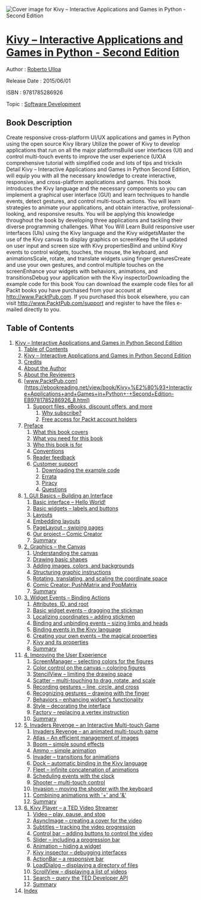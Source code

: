 ![Cover image for Kivy – Interactive Applications and Games in Python - Second Edition](https://imgdetail.ebookreading.net/cover/cover/software_development/EB9781785286926.jpg)

[Kivy – Interactive Applications and Games in Python - Second Edition](https://ebookreading.net/view/book/Kivy+%E2%80%93+Interactive+Applications+and+Games+in+Python+-+Second+Edition-EB9781785286926_1.html "Kivy – Interactive Applications and Games in Python - Second Edition")
====================================================================================================================

Author : [Roberto Ulloa](https://ebookreading.net/search/author/Roberto+Ulloa)

Release Date : 2015/06/01

ISBN : 9781785286926

Topic : [Software Development](https://ebookreading.net/search/category/software-development)

Book Description
-----------------

Create responsive cross-platform UI/UX applications and games in Python using the open source Kivy library
Utilize the power of Kivy to develop applications that run on all the major platformsBuild user interfaces (UI) and control multi-touch events to improve the user experience (UX)A comprehensive tutorial with simplified code and lots of tips and tricksIn Detail
Kivy – Interactive Applications and Games in Python Second Edition, will equip you with all the necessary knowledge to create interactive, responsive, and cross-platform applications and games.
This book introduces the Kivy language and the necessary components so you can implement a graphical user interface (GUI) and learn techniques to handle events, detect gestures, and control multi-touch actions. You will learn strategies to animate your applications, and obtain interactive, professional-looking, and responsive results. You will be applying this knowledge throughout the book by developing three applications and tackling their diverse programming challenges.
What You Will Learn
Build responsive user interfaces (UIs) using the Kivy language and the Kivy widgetsMaster the use of the Kivy canvas to display graphics on screenKeep the UI updated on user input and screen size with Kivy propertiesBind and unbind Kivy events to control widgets, touches, the mouse, the keyboard, and animationsScale, rotate, and translate widgets using finger gesturesCreate and use your own gestures, and control multiple touches on the screenEnhance your widgets with behaviors, animations, and transitionsDebug your application with the Kivy inspectorDownloading the example code for this book You can download the example code files for all Packt books you have purchased from your account at http://www.PacktPub.com. If you purchased this book elsewhere, you can visit http://www.PacktPub.com/support and register to have the files e-mailed directly to you.
              
Table of Contents
-----------------

1. [Kivy – Interactive Applications and Games in Python Second Edition](https://ebookreading.net/view/book/Kivy+%E2%80%93+Interactive+Applications+and+Games+in+Python+-+Second+Edition-EB9781785286926_3.html)
    1. [Table of Contents](https://ebookreading.net/view/book/Kivy+%E2%80%93+Interactive+Applications+and+Games+in+Python+-+Second+Edition-EB9781785286926_2.html)
    1. [Kivy – Interactive Applications and Games in Python Second Edition](https://ebookreading.net/view/book/Kivy+%E2%80%93+Interactive+Applications+and+Games+in+Python+-+Second+Edition-EB9781785286926_4.html)
    1. [Credits](https://ebookreading.net/view/book/Kivy+%E2%80%93+Interactive+Applications+and+Games+in+Python+-+Second+Edition-EB9781785286926_5.html)
    1. [About the Author](https://ebookreading.net/view/book/Kivy+%E2%80%93+Interactive+Applications+and+Games+in+Python+-+Second+Edition-EB9781785286926_6.html)
    1. [About the Reviewers](https://ebookreading.net/view/book/Kivy+%E2%80%93+Interactive+Applications+and+Games+in+Python+-+Second+Edition-EB9781785286926_7.html)
    1. [www.PacktPub.com](https://ebookreading.net/view/book/Kivy+%E2%80%93+Interactive+Applications+and+Games+in+Python+-+Second+Edition-EB9781785286926_8.html)
        1. [Support files, eBooks, discount offers, and more](https://ebookreading.net/view/book/Kivy+%E2%80%93+Interactive+Applications+and+Games+in+Python+-+Second+Edition-EB9781785286926_8.html#ch00lvl1sec01)
            1. [Why subscribe?](https://ebookreading.net/view/book/Kivy+%E2%80%93+Interactive+Applications+and+Games+in+Python+-+Second+Edition-EB9781785286926_8.html#ch00lvl2sec01)
            1. [Free access for Packt account holders](https://ebookreading.net/view/book/Kivy+%E2%80%93+Interactive+Applications+and+Games+in+Python+-+Second+Edition-EB9781785286926_8.html#ch00lvl2sec02)
    1. [Preface](https://ebookreading.net/view/book/Kivy+%E2%80%93+Interactive+Applications+and+Games+in+Python+-+Second+Edition-EB9781785286926_9.html)
        1. [What this book covers](https://ebookreading.net/view/book/Kivy+%E2%80%93+Interactive+Applications+and+Games+in+Python+-+Second+Edition-EB9781785286926_9.html#ch00lvl1sec02)
        1. [What you need for this book](https://ebookreading.net/view/book/Kivy+%E2%80%93+Interactive+Applications+and+Games+in+Python+-+Second+Edition-EB9781785286926_10.html)
        1. [Who this book is for](https://ebookreading.net/view/book/Kivy+%E2%80%93+Interactive+Applications+and+Games+in+Python+-+Second+Edition-EB9781785286926_11.html)
        1. [Conventions](https://ebookreading.net/view/book/Kivy+%E2%80%93+Interactive+Applications+and+Games+in+Python+-+Second+Edition-EB9781785286926_12.html)
        1. [Reader feedback](https://ebookreading.net/view/book/Kivy+%E2%80%93+Interactive+Applications+and+Games+in+Python+-+Second+Edition-EB9781785286926_13.html)
        1. [Customer support](https://ebookreading.net/view/book/Kivy+%E2%80%93+Interactive+Applications+and+Games+in+Python+-+Second+Edition-EB9781785286926_14.html)
            1. [Downloading the example code](https://ebookreading.net/view/book/Kivy+%E2%80%93+Interactive+Applications+and+Games+in+Python+-+Second+Edition-EB9781785286926_14.html#ch00lvl2sec03)
            1. [Errata](https://ebookreading.net/view/book/Kivy+%E2%80%93+Interactive+Applications+and+Games+in+Python+-+Second+Edition-EB9781785286926_14.html#ch00lvl2sec04)
            1. [Piracy](https://ebookreading.net/view/book/Kivy+%E2%80%93+Interactive+Applications+and+Games+in+Python+-+Second+Edition-EB9781785286926_14.html#ch00lvl2sec05)
            1. [Questions](https://ebookreading.net/view/book/Kivy+%E2%80%93+Interactive+Applications+and+Games+in+Python+-+Second+Edition-EB9781785286926_14.html#ch00lvl2sec06)
    1. [1. GUI Basics – Building an Interface](https://ebookreading.net/view/book/Kivy+%E2%80%93+Interactive+Applications+and+Games+in+Python+-+Second+Edition-EB9781785286926_15.html)
        1. [Basic interface – Hello World!](https://ebookreading.net/view/book/Kivy+%E2%80%93+Interactive+Applications+and+Games+in+Python+-+Second+Edition-EB9781785286926_15.html#ch01lvl1sec08)
        1. [Basic widgets – labels and buttons](https://ebookreading.net/view/book/Kivy+%E2%80%93+Interactive+Applications+and+Games+in+Python+-+Second+Edition-EB9781785286926_16.html)
        1. [Layouts](https://ebookreading.net/view/book/Kivy+%E2%80%93+Interactive+Applications+and+Games+in+Python+-+Second+Edition-EB9781785286926_17.html)
        1. [Embedding layouts](https://ebookreading.net/view/book/Kivy+%E2%80%93+Interactive+Applications+and+Games+in+Python+-+Second+Edition-EB9781785286926_18.html)
        1. [PageLayout – swiping pages](https://ebookreading.net/view/book/Kivy+%E2%80%93+Interactive+Applications+and+Games+in+Python+-+Second+Edition-EB9781785286926_19.html)
        1. [Our project – Comic Creator](https://ebookreading.net/view/book/Kivy+%E2%80%93+Interactive+Applications+and+Games+in+Python+-+Second+Edition-EB9781785286926_20.html)
        1. [Summary](https://ebookreading.net/view/book/Kivy+%E2%80%93+Interactive+Applications+and+Games+in+Python+-+Second+Edition-EB9781785286926_21.html)
    1. [2. Graphics – the Canvas](https://ebookreading.net/view/book/Kivy+%E2%80%93+Interactive+Applications+and+Games+in+Python+-+Second+Edition-EB9781785286926_22.html)
        1. [Understanding the canvas](https://ebookreading.net/view/book/Kivy+%E2%80%93+Interactive+Applications+and+Games+in+Python+-+Second+Edition-EB9781785286926_22.html#ch02lvl1sec15)
        1. [Drawing basic shapes](https://ebookreading.net/view/book/Kivy+%E2%80%93+Interactive+Applications+and+Games+in+Python+-+Second+Edition-EB9781785286926_23.html)
        1. [Adding images, colors, and backgrounds](https://ebookreading.net/view/book/Kivy+%E2%80%93+Interactive+Applications+and+Games+in+Python+-+Second+Edition-EB9781785286926_24.html)
        1. [Structuring graphic instructions](https://ebookreading.net/view/book/Kivy+%E2%80%93+Interactive+Applications+and+Games+in+Python+-+Second+Edition-EB9781785286926_25.html)
        1. [Rotating, translating, and scaling the coordinate space](https://ebookreading.net/view/book/Kivy+%E2%80%93+Interactive+Applications+and+Games+in+Python+-+Second+Edition-EB9781785286926_26.html)
        1. [Comic Creator: PushMatrix and PopMatrix](https://ebookreading.net/view/book/Kivy+%E2%80%93+Interactive+Applications+and+Games+in+Python+-+Second+Edition-EB9781785286926_27.html)
        1. [Summary](https://ebookreading.net/view/book/Kivy+%E2%80%93+Interactive+Applications+and+Games+in+Python+-+Second+Edition-EB9781785286926_28.html)
    1. [3. Widget Events – Binding Actions](https://ebookreading.net/view/book/Kivy+%E2%80%93+Interactive+Applications+and+Games+in+Python+-+Second+Edition-EB9781785286926_29.html)
        1. [Attributes, ID, and root](https://ebookreading.net/view/book/Kivy+%E2%80%93+Interactive+Applications+and+Games+in+Python+-+Second+Edition-EB9781785286926_29.html#ch03lvl1sec22)
        1. [Basic widget events – dragging the stickman](https://ebookreading.net/view/book/Kivy+%E2%80%93+Interactive+Applications+and+Games+in+Python+-+Second+Edition-EB9781785286926_30.html)
        1. [Localizing coordinates – adding stickmen](https://ebookreading.net/view/book/Kivy+%E2%80%93+Interactive+Applications+and+Games+in+Python+-+Second+Edition-EB9781785286926_31.html)
        1. [Binding and unbinding events – sizing limbs and heads](https://ebookreading.net/view/book/Kivy+%E2%80%93+Interactive+Applications+and+Games+in+Python+-+Second+Edition-EB9781785286926_32.html)
        1. [Binding events in the Kivy language](https://ebookreading.net/view/book/Kivy+%E2%80%93+Interactive+Applications+and+Games+in+Python+-+Second+Edition-EB9781785286926_33.html)
        1. [Creating your own events – the magical properties](https://ebookreading.net/view/book/Kivy+%E2%80%93+Interactive+Applications+and+Games+in+Python+-+Second+Edition-EB9781785286926_34.html)
        1. [Kivy and its properties](https://ebookreading.net/view/book/Kivy+%E2%80%93+Interactive+Applications+and+Games+in+Python+-+Second+Edition-EB9781785286926_35.html)
        1. [Summary](https://ebookreading.net/view/book/Kivy+%E2%80%93+Interactive+Applications+and+Games+in+Python+-+Second+Edition-EB9781785286926_36.html)
    1. [4. Improving the User Experience](https://ebookreading.net/view/book/Kivy+%E2%80%93+Interactive+Applications+and+Games+in+Python+-+Second+Edition-EB9781785286926_37.html)
        1. [ScreenManager – selecting colors for the figures](https://ebookreading.net/view/book/Kivy+%E2%80%93+Interactive+Applications+and+Games+in+Python+-+Second+Edition-EB9781785286926_37.html#ch04lvl1sec30)
        1. [Color control on the canvas – coloring figures](https://ebookreading.net/view/book/Kivy+%E2%80%93+Interactive+Applications+and+Games+in+Python+-+Second+Edition-EB9781785286926_38.html)
        1. [StencilView – limiting the drawing space](https://ebookreading.net/view/book/Kivy+%E2%80%93+Interactive+Applications+and+Games+in+Python+-+Second+Edition-EB9781785286926_39.html)
        1. [Scatter – multi-touching to drag, rotate, and scale](https://ebookreading.net/view/book/Kivy+%E2%80%93+Interactive+Applications+and+Games+in+Python+-+Second+Edition-EB9781785286926_40.html)
        1. [Recording gestures – line, circle, and cross](https://ebookreading.net/view/book/Kivy+%E2%80%93+Interactive+Applications+and+Games+in+Python+-+Second+Edition-EB9781785286926_41.html)
        1. [Recognizing gestures – drawing with the finger](https://ebookreading.net/view/book/Kivy+%E2%80%93+Interactive+Applications+and+Games+in+Python+-+Second+Edition-EB9781785286926_42.html)
        1. [Behaviors – enhancing widget&#39;s functionality](https://ebookreading.net/view/book/Kivy+%E2%80%93+Interactive+Applications+and+Games+in+Python+-+Second+Edition-EB9781785286926_43.html)
        1. [Style – decorating the interface](https://ebookreading.net/view/book/Kivy+%E2%80%93+Interactive+Applications+and+Games+in+Python+-+Second+Edition-EB9781785286926_44.html)
        1. [Factory – replacing a vertex instruction](https://ebookreading.net/view/book/Kivy+%E2%80%93+Interactive+Applications+and+Games+in+Python+-+Second+Edition-EB9781785286926_45.html)
        1. [Summary](https://ebookreading.net/view/book/Kivy+%E2%80%93+Interactive+Applications+and+Games+in+Python+-+Second+Edition-EB9781785286926_46.html)
    1. [5. Invaders Revenge – an Interactive Multi-touch Game](https://ebookreading.net/view/book/Kivy+%E2%80%93+Interactive+Applications+and+Games+in+Python+-+Second+Edition-EB9781785286926_47.html)
        1. [Invaders Revenge – an animated multi-touch game](https://ebookreading.net/view/book/Kivy+%E2%80%93+Interactive+Applications+and+Games+in+Python+-+Second+Edition-EB9781785286926_47.html#ch05lvl1sec40)
        1. [Atlas – An efficient management of images](https://ebookreading.net/view/book/Kivy+%E2%80%93+Interactive+Applications+and+Games+in+Python+-+Second+Edition-EB9781785286926_48.html)
        1. [Boom – simple sound effects](https://ebookreading.net/view/book/Kivy+%E2%80%93+Interactive+Applications+and+Games+in+Python+-+Second+Edition-EB9781785286926_49.html)
        1. [Ammo – simple animation](https://ebookreading.net/view/book/Kivy+%E2%80%93+Interactive+Applications+and+Games+in+Python+-+Second+Edition-EB9781785286926_50.html)
        1. [Invader – transitions for animations](https://ebookreading.net/view/book/Kivy+%E2%80%93+Interactive+Applications+and+Games+in+Python+-+Second+Edition-EB9781785286926_51.html)
        1. [Dock – automatic binding in the Kivy language](https://ebookreading.net/view/book/Kivy+%E2%80%93+Interactive+Applications+and+Games+in+Python+-+Second+Edition-EB9781785286926_52.html)
        1. [Fleet – infinite concatenation of animations](https://ebookreading.net/view/book/Kivy+%E2%80%93+Interactive+Applications+and+Games+in+Python+-+Second+Edition-EB9781785286926_53.html)
        1. [Scheduling events with the clock](https://ebookreading.net/view/book/Kivy+%E2%80%93+Interactive+Applications+and+Games+in+Python+-+Second+Edition-EB9781785286926_54.html)
        1. [Shooter – multi-touch control](https://ebookreading.net/view/book/Kivy+%E2%80%93+Interactive+Applications+and+Games+in+Python+-+Second+Edition-EB9781785286926_55.html)
        1. [Invasion – moving the shooter with the keyboard](https://ebookreading.net/view/book/Kivy+%E2%80%93+Interactive+Applications+and+Games+in+Python+-+Second+Edition-EB9781785286926_56.html)
        1. [Combining animations with &#39;+&#39; and &#39;&amp;&#39;](https://ebookreading.net/view/book/Kivy+%E2%80%93+Interactive+Applications+and+Games+in+Python+-+Second+Edition-EB9781785286926_57.html)
        1. [Summary](https://ebookreading.net/view/book/Kivy+%E2%80%93+Interactive+Applications+and+Games+in+Python+-+Second+Edition-EB9781785286926_58.html)
    1. [6. Kivy Player – a TED Video Streamer](https://ebookreading.net/view/book/Kivy+%E2%80%93+Interactive+Applications+and+Games+in+Python+-+Second+Edition-EB9781785286926_59.html)
        1. [Video – play, pause, and stop](https://ebookreading.net/view/book/Kivy+%E2%80%93+Interactive+Applications+and+Games+in+Python+-+Second+Edition-EB9781785286926_59.html#ch06lvl1sec52)
        1. [AsyncImage – creating a cover for the video](https://ebookreading.net/view/book/Kivy+%E2%80%93+Interactive+Applications+and+Games+in+Python+-+Second+Edition-EB9781785286926_60.html)
        1. [Subtitles – tracking the video progression](https://ebookreading.net/view/book/Kivy+%E2%80%93+Interactive+Applications+and+Games+in+Python+-+Second+Edition-EB9781785286926_61.html)
        1. [Control bar – adding buttons to control the video](https://ebookreading.net/view/book/Kivy+%E2%80%93+Interactive+Applications+and+Games+in+Python+-+Second+Edition-EB9781785286926_62.html)
        1. [Slider – including a progression bar](https://ebookreading.net/view/book/Kivy+%E2%80%93+Interactive+Applications+and+Games+in+Python+-+Second+Edition-EB9781785286926_63.html)
        1. [Animation – hiding a widget](https://ebookreading.net/view/book/Kivy+%E2%80%93+Interactive+Applications+and+Games+in+Python+-+Second+Edition-EB9781785286926_64.html)
        1. [Kivy inspector – debugging interfaces](https://ebookreading.net/view/book/Kivy+%E2%80%93+Interactive+Applications+and+Games+in+Python+-+Second+Edition-EB9781785286926_65.html)
        1. [ActionBar – a responsive bar](https://ebookreading.net/view/book/Kivy+%E2%80%93+Interactive+Applications+and+Games+in+Python+-+Second+Edition-EB9781785286926_66.html)
        1. [LoadDialog – displaying a directory of files](https://ebookreading.net/view/book/Kivy+%E2%80%93+Interactive+Applications+and+Games+in+Python+-+Second+Edition-EB9781785286926_67.html)
        1. [ScrollView – displaying a list of videos](https://ebookreading.net/view/book/Kivy+%E2%80%93+Interactive+Applications+and+Games+in+Python+-+Second+Edition-EB9781785286926_68.html)
        1. [Search – query the TED Developer API](https://ebookreading.net/view/book/Kivy+%E2%80%93+Interactive+Applications+and+Games+in+Python+-+Second+Edition-EB9781785286926_69.html)
        1. [Summary](https://ebookreading.net/view/book/Kivy+%E2%80%93+Interactive+Applications+and+Games+in+Python+-+Second+Edition-EB9781785286926_70.html)
    1. [Index](https://ebookreading.net/view/book/Kivy+%E2%80%93+Interactive+Applications+and+Games+in+Python+-+Second+Edition-EB9781785286926_71.html)
